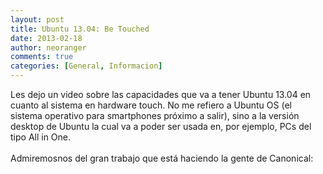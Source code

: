 ```yaml
---
layout: post
title: Ubuntu 13.04: Be Touched
date: 2013-02-18
author: neoranger
comments: true
categories: [General, Informacion]
---
```

Les dejo un video sobre las capacidades que va a tener Ubuntu 13.04 en cuanto al sistema en hardware touch. No me refiero a Ubuntu OS (el sistema operativo para smartphones próximo a salir), sino a la versión desktop de Ubuntu la cual va a poder ser usada en, por ejemplo, PCs del tipo All in One.<br /><br />Admiremosnos del gran trabajo que está haciendo la gente de Canonical:<br /><br /><div class="separator" style="clear:both;text-align:center;"></div><br />
